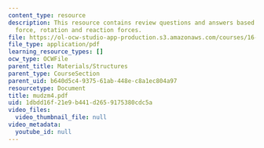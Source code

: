 ```yaml
---
content_type: resource
description: This resource contains review questions and answers based on vertical
  force, rotation and reaction forces.
file: https://ol-ocw-studio-app-production.s3.amazonaws.com/courses/16-01-unified-engineering-i-ii-iii-iv-fall-2005-spring-2006/1dbdd16f21e9b441d2659175380cdc5a_mudzm4.pdf
file_type: application/pdf
learning_resource_types: []
ocw_type: OCWFile
parent_title: Materials/Structures
parent_type: CourseSection
parent_uid: b640d5c4-9375-61ab-448e-c8a1ec804a97
resourcetype: Document
title: mudzm4.pdf
uid: 1dbdd16f-21e9-b441-d265-9175380cdc5a
video_files:
  video_thumbnail_file: null
video_metadata:
  youtube_id: null
---
```

